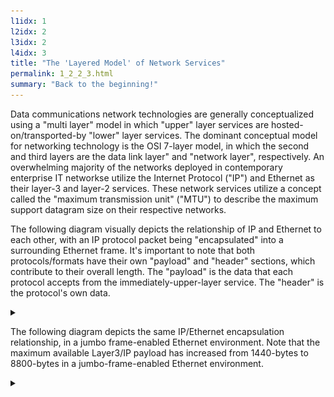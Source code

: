```yaml
---
l1idx: 1
l2idx: 2
l3idx: 2
l4idx: 3
title: "The 'Layered Model' of Network Services"
permalink: 1_2_2_3.html
summary: "Back to the beginning!"
---
```

Data communications network technologies are generally conceptualized using a "multi layer" model in which "upper" layer services are hosted-on/transported-by "lower" layer services.  The dominant conceptual model for networking technology is the OSI 7-layer model, in which the second and third layers are the data link layer" and "network layer", respectively.  An overwhelming majority of the networks deployed in contemporary enterprise IT networkse utilize the Internet Protocol ("IP") and Ethernet as their layer-3 and layer-2 services.  These network services utilize a concept called the "maximum transmission unit" ("MTU") to describe the maximum support datagram size on their respective networks.

The following diagram visually depicts the relationship of IP and Ethernet to each other, with an IP protocol packet being "encapsulated" into a surrounding Ethernet frame.  It's important to note that both protocols/formats have their own "payload" and "header" sections, which contribute to their overall length.  The "payload" is the data that each protocol accepts from the immediately-upper-layer service.  The "header" is the protocol's own data.
<details markdown=block>
<summary markdown=span></summary>
[![image](./mtu-mani-diag-1.drawio.svg){:class="img-fluid"}](./pages/1/2%20(mtu-manifesto)/mtu-mani-diag-1.drawio.svg){:target="_blank"}
</details>

The following diagram depicts the same IP/Ethernet encapsulation relationship, in a jumbo frame-enabled Ethernet environment.  Note that the maximum available Layer3/IP payload has increased from 1440-bytes to 8800-bytes in a jumbo-frame-enabled Ethernet environment.
<details markdown=block>
<summary markdown=span></summary>
[![image](./mtu-mani-diag-2.drawio.svg){:class="img-fluid"}](./pages/1/2%20(mtu-manifesto)/mtu-mani-diag-2.drawio.svg){:target="_blank"}
</details>
